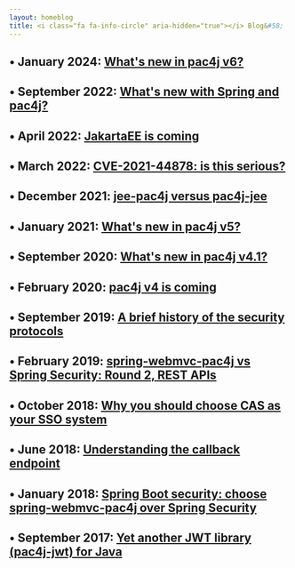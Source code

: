 ```yaml
---
layout: homeblog
title: <i class="fa fa-info-circle" aria-hidden="true"></i> Blog&#58;
---
```


## &bull; January 2024: [What's new in pac4j v6?](/blog/what_s_new_in_pac4j_v6.html)

## &bull; September 2022: [What's new with Spring and pac4j?](/blog/what_s_new_with_spring_and_pac4j.html)

## &bull; April 2022: [JakartaEE is coming](/blog/jakartaee_is_coming.html)

## &bull; March 2022: [CVE-2021-44878: is this serious?](/blog/cve_2021_44878_is_this_serious.html)

## &bull; December 2021: [jee-pac4j versus pac4j-jee](/blog/jee_pac4j_vs_pac4j_jee.html)

## &bull; January 2021: [What's new in pac4j v5?](/blog/what_s_new_in_pac4j_v5.html)

## &bull; September 2020: [What's new in pac4j v4.1?](/blog/what_s_new_in_pac4j_v4_1.html)

## &bull; February 2020: [pac4j v4 is coming](/blog/pac4j_v4_is_coming.html)

## &bull; September 2019: [A brief history of the security protocols](/blog/a-brief-history-of-the-security-protocols.html)

## &bull; February 2019: [spring-webmvc-pac4j vs Spring Security: Round 2, REST APIs](/blog/spring-webmvc-pac4j-vs-spring-security-round-2-rest-apis.html)

## &bull; October 2018: [Why you should choose CAS as your SSO system](/blog/why-you-choose-cas-as-your-sso-system.html)

## &bull; June 2018: [Understanding the callback endpoint](/blog/understanding-the-callback-endpoint.html)

## &bull; January 2018: [Spring Boot security: choose spring-webmvc-pac4j over Spring Security](/blog/spring-boot-security-choose-spring-webmvc-pac4j.html)

## &bull; September 2017: [Yet another JWT library (pac4j-jwt) for Java](/blog/yet-another-jwt-library-pac4j-jwt-for-java.html)
